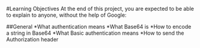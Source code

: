 #Learning Objectives
At the end of this project, you are expected to be able to explain to anyone, without the help of Google:

##General
*What authentication means
*What Base64 is
*How to encode a string in Base64
*What Basic authentication means
*How to send the Authorization header
